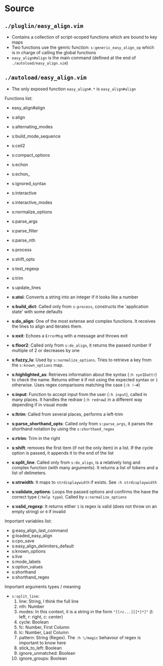 # Source

## `./pluglin/easy_align.vim`

- Contains a collection of script-scoped functions which are bound to key maps
- Two functions use the genric function: `s:generic_easy_align_op` which is in
  charge of calling the global functions
- `easy_align#align` is the main command (defined at the end of `./autoload/easy_align.vim`)

## `./autoload/easy_align.vim`

- The only exposed function `easy_align#.*` is `easy_align#align`

Functions list:

- easy_align#align
- s:align
- s:alternating_modes
- s:build_mode_sequence
- s:ceil2
- s:compact_options
- s:echon
- s:echon_
- s:ignored_syntax
- s:interactive
- s:interactive_modes
- s:normalize_options
- s:parse_args
- s:parse_filter
- s:parse_nth
- s:process
- s:shift_opts
- s:test_regexp
- s:trim
- s:update_lines

- **s:atoi**: Converts a string into an integer if it looks like a number
- **s:build_dict**: Called only from `s:process`, constructs the 'application
  state' with some defaults
- **s:do_align**: One of the most extense and complex functions. It receives
  the lines to align and iterates them.
- **s:exit**: Echoes a `ErrorMsg` with a message and throws exit
- **s:floor2**: Called only from `s:do_align`, it returns the passed number if
  multiple of 2 or decreases by one
- **s:fuzzy_lu**: Used by `s:normalize_options`. Tries to retrieve a key from
  the `s:known_options` map.
- **s:highlighted_as**: Retrieves information about the syntax (`:h synIDattr`)
  to check the name. Returns either `0` if not using the expected syntax or `1`
  otherwise. Uses regex comparisons matching the case (`:h !~#`)
- **s:input**: Function to accept input from the user (`:h input`), called in
  many places. It handles the redraw (`:h redraw`) in a different way depending
  if in visual mode
- **s:ltrim**: Called from several places, performs a left-trim
- **s:parse_shorthand_opts**: Called only from `s:parse_args`, it parses the
  shorthand notation by using the `s:shorthand_regex`
- **s:rtrim**: Trim in the right
- **s:shift**: removes the first item (if not the only item) in a list. If the
  cycle option is passed, it appends it to the end of the list
- **s:split_line**: Called only from `s:do_align`, is a relatively long and
  complex function (with many arguments). It returns a list of tokens and a
  list of delimeters.
- **s:strwidth**: It maps to `strdisplaywidth` if exists. See `:h
  strdisplaywidth`
- **s:validate_options**: Loops the passed options and confirms the have the
  correct type (`:help type`). Called by `s:normalize_options`
- **s:valid_regexp**: It returns either `1` is regex is valid (does not throw
  on an empty string) or `0` if invalid

Important variables list:

- g:easy_align_last_command 
- g:loaded_easy_align
- s:cpo_save 
- s:easy_align_delimiters_default 
- s:known_options 
- s:live 
- s:mode_labels 
- s:option_values 
- s:shorthand 
- s:shorthand_regex

Important arguments types / meaning

- `s:split_line`:
    1. line: String, I think the full line
    1. nth: Number
    1. modes: In this context, it is a string in the form `"[lrc...][[*]*]"` (l: left, r: right, c: center)
    1. cycle: Boolean
    1. fc: Number, First Column
    1. lc: Number, Last Column
    1. pattern: String (Regex). The `:h \/magic` behavour of regex is important to know here
    1. stick_to_left: Boolean
    1. ignore_unmatched: Boolean
    1. ignore_groups: Boolean
